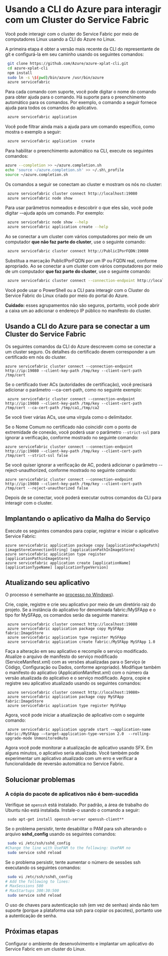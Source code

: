 <properties
   pageTitle="Interagindo com clusters do Service Fabric usando a CLI | Microsoft Azure"
   description="Como usar a CLI do Azure para interagir com um cluster do Service Fabric"
   services="service-fabric"
   documentationCenter=".net"
   authors="mani-ramaswamy"
   manager="timlt"
   editor=""/>

<tags
   ms.service="service-fabric"
   ms.devlang="dotNet"
   ms.topic="article"
   ms.tgt_pltfrm="NA"
   ms.workload="NA"
   ms.date="09/24/2016"
   ms.author="subramar"/>



# <a name="using-the-azure-cli-to-interact-with-a-service-fabric-cluster"></a>Usando a CLI do Azure para interagir com um Cluster do Service Fabric

Você pode interagir com o cluster do Service Fabric por meio de computadores Linux usando a CLI do Azure no Linux.

A primeira etapa é obter a versão mais recente da CLI do representante de git e configurá-la em seu caminho usando os seguintes comandos:

```sh
 git clone https://github.com/Azure/azure-xplat-cli.git
 cd azure-xplat-cli
 npm install
 sudo ln -s \$(pwd)/bin/azure /usr/bin/azure
 azure servicefabric
```

Para cada comando com suporte, você pode digitar o nome do comando para obter ajuda para o comando. Há suporte para o preenchimento automático para os comandos. Por exemplo, o comando a seguir fornece ajuda para todos os comandos do aplicativo. 

```sh
 azure servicefabric application 
```

Você pode filtrar ainda mais a ajuda para um comando específico, como mostra o exemplo a seguir:

```sh
 azure servicefabric application  create
```

Para habilitar o preenchimento automático na CLI, execute os seguintes comandos:

```sh
azure --completion >> ~/azure.completion.sh
echo 'source ~/azure.completion.sh' >> ~/.sh\_profile
source ~/azure.completion.sh
```

Os comandos a seguir se conectam ao cluster e mostram os nós no cluster:

```sh
 azure servicefabric cluster connect http://localhost:19080
 azure servicefabric node show
```

Para usar parâmetros nomeados e descobrir o que eles são, você pode digitar -–ajuda após um comando. Por exemplo:

```sh
 azure servicefabric node show --help
 azure servicefabric application create --help
```

Ao se conectar a um cluster com vários computadores por meio de um computador **que não faz parte do cluster**, use o seguinte comando:

```sh
 azure servicefabric cluster connect http://PublicIPorFQDN:19080
```

Substitua a marcação PublicIPorFQDN por um IP ou FQDN real, conforme apropriado. Ao se conectar a um cluster com vários computadores por meio de um computador **que faz parte do cluster**, use o seguinte comando:

```sh
 azure servicefabric cluster connect --connection-endpoint http://localhost:19080 --client-connection-endpoint PublicIPorFQDN:19000
```

Você pode usar o PowerShell ou a CLI para interagir com o Cluster do Service Fabric do Linux criado por meio do portal do Azure. 

**Cuidado:** esses agrupamentos não são seguros, portanto, você pode abrir a caixa um ao adicionar o endereço IP público no manifesto do cluster.



## <a name="using-the-azure-cli-to-connect-to-a-service-fabric-cluster"></a>Usando a CLI do Azure para se conectar a um Cluster do Service Fabric

Os seguintes comandos da CLI do Azure descrevem como se conectar a um cluster seguro. Os detalhes do certificado devem corresponder a um certificado em nós do cluster.

```
azure servicefabric cluster connect --connection-endpoint http://ip:19080 --client-key-path /tmp/key --client-cert-path /tmp/cert
```
 
Se o certificado tiver ACs (autoridades de certificação), você precisará adicionar o parâmetro --ca-cert-path, como no seguinte exemplo: 

```
 azure servicefabric cluster connect --connection-endpoint http://ip:19080 --client-key-path /tmp/key --client-cert-path /tmp/cert --ca-cert-path /tmp/ca1,/tmp/ca2 
```
Se você tiver várias ACs, use uma vírgula como o delimitador.
 
Se o Nome Comum no certificado não coincidir com o ponto de extremidade de conexão, você poderá usar o parâmetro `--strict-ssl` para ignorar a verificação, conforme mostrado no seguinte comando: 

```
azure servicefabric cluster connect --connection-endpoint http://ip:19080 --client-key-path /tmp/key --client-cert-path /tmp/cert --strict-ssl false 
```
 
Se você quiser ignorar a verificação de AC, poderá adicionar o parâmetro --reject-unauthorized, conforme mostrado no seguinte comando: 

```
azure servicefabric cluster connect --connection-endpoint http://ip:19080 --client-key-path /tmp/key --client-cert-path /tmp/cert --reject-unauthorized false 
```
 
Depois de se conectar, você poderá executar outros comandos da CLI para interagir com o cluster. 

## <a name="deploying-your-service-fabric-application"></a>Implantando o aplicativo da Malha do Serviço

Execute os seguintes comandos para copiar, registrar e iniciar o aplicativo Service Fabric:

```
azure servicefabric application package copy [applicationPackagePath] [imageStoreConnectionString] [applicationPathInImageStore]
azure servicefabric application type register [applicationPathinImageStore]
azure servicefabric application create [applicationName] [applicationTypeName] [applicationTypeVersion]
```


## <a name="upgrading-your-application"></a>Atualizando seu aplicativo

O processo é semelhante ao [processo no Windows](service-fabric-application-upgrade-tutorial-powershell.md)).

Crie, copie, registre e crie seu aplicativo por meio de um diretório raiz do projeto. Se a instância do aplicativo for denominada fabric:/MySFApp e o tipo for MySFApp, os comandos serão da seguinte maneira:

```
 azure servicefabric cluster connect http://localhost:19080
 azure servicefabric application package copy MySFApp fabric:ImageStore
 azure servicefabric application type register MySFApp
 azure servicefabric application create fabric:/MySFApp MySFApp 1.0
```

Faça a alteração em seu aplicativo e recompile o serviço modificado.  Atualize o arquivo de manifesto do serviço modificado (ServiceManifest.xml) com as versões atualizadas para o Serviço (e Código, Configuração ou Dados, conforme apropriado). Modifique também o manifesto do aplicativo (ApplicationManifest.xml) com o número da versão atualizada do aplicativo e o serviço modificado.  Agora, copie e registre seu aplicativo atualizado usando os seguintes comandos:

```
 azure servicefabric cluster connect http://localhost:19080>
 azure servicefabric application package copy MySFApp fabric:ImageStore
 azure servicefabric application type register MySFApp
```

Agora, você pode iniciar a atualização de aplicativo com o seguinte comando:

```
 azure servicefabric application upgrade start -–application-name fabric:/MySFApp -–target-application-type-version 2.0  --rolling-upgrade-mode UnmonitoredAuto
```

Agora você pode monitorar a atualização de aplicativo usando SFX. Em alguns minutos, o aplicativo seria atualizado.  Você também pode experimentar um aplicativo atualizado com um erro e verificar a funcionalidade de reversão automática no Service Fabric.

## <a name="troubleshooting"></a>Solucionar problemas

### <a name="copying-of-the-application-package-does-not-succeed"></a>A cópia do pacote de aplicativos não é bem-sucedida

Verifique se `openssh` está instalado. Por padrão, a área de trabalho do Ubuntu não está instalada. Instale-o usando o comando a seguir:

```
 sudo apt-get install openssh-server openssh-client**
```

Se o problema persistir, tente desabilitar o PAM para ssh alterando o arquivo **sshd_config** usando os seguintes comandos:

```sh
 sudo vi /etc/ssh/sshd_config
#Change the line with UsePAM to the following: UsePAM no
 sudo service sshd reload
```

Se o problema persistir, tente aumentar o número de sessões ssh executando os seguintes comandos:

```sh
 sudo vi /etc/ssh/sshd\_config
# Add the following to lines:
# MaxSessions 500
# MaxStartups 300:30:500
 sudo service sshd reload
```
O uso de chaves para autenticação ssh (em vez de senhas) ainda não tem suporte (porque a plataforma usa ssh para copiar os pacotes), portanto use a autenticação de senha.


## <a name="next-steps"></a>Próximas etapas

Configurar o ambiente de desenvolvimento e implantar um aplicativo do Service Fabric em um cluster do Linux.



<!--HONumber=Oct16_HO2-->



